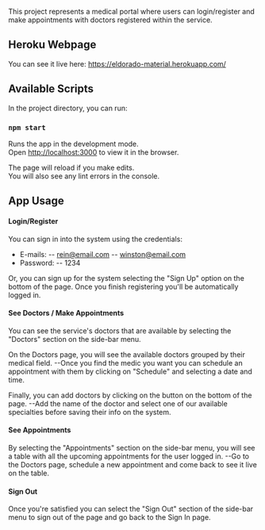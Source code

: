 This project represents a medical portal where users can login/register and make appointments with doctors registered within the service.

## Heroku Webpage

You can see it live here: https://eldorado-material.herokuapp.com/

## Available Scripts

In the project directory, you can run:

### `npm start`

Runs the app in the development mode.<br />
Open [http://localhost:3000](http://localhost:3000) to view it in the browser.

The page will reload if you make edits.<br />
You will also see any lint errors in the console.

## App Usage

#### Login/Register

You can sign in into the system using the credentials:
- E-mails:
-- rein@email.com
-- winston@email.com
- Password:
-- 1234

Or, you can sign up for the system selecting the "Sign Up" option on the bottom of the page.
Once you finish registering you'll be automatically logged in.

#### See Doctors / Make Appointments

You can see the service's doctors that are available by selecting the "Doctors" section on the side-bar menu.

On the Doctors page, you will see the available doctors grouped by their medical field. 
--Once you find the medic you want you can schedule an appointment with them by clicking on "Schedule" and selecting a date and time.

Finally, you can add doctors by clicking on the button on the bottom of the page.
--Add the name of the doctor and select one of our available specialties before saving their info on the system.

#### See Appointments

By selecting the "Appointments" section on the side-bar menu, you will see a table with all the upcoming appointments for the user logged in.
--Go to the Doctors page, schedule a new appointment and come back to see it live on the table.

#### Sign Out

Once you're satisfied you can select the "Sign Out" section of the side-bar menu to sign out of the page and go back to the Sign In page.

